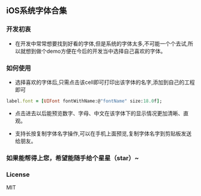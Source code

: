 ## iOS系统字体合集


### 开发初衷
- 在开发中常常想要找到好看的字体,但是系统的字体太多,不可能一个个去试,所以就想到做个demo方便在今后的开发当中选择自己喜欢的字体。

### 如何使用
- 选择喜欢的字体后,只需点击该cell即可打印出该字体的名字,添加到自己的工程即可
``` ruby
label.font = [UIFont fontWithName:@"fontName" size:18.0f];
```
- 点击进去以后能预览数字、字母、中文在该字体下的显示情况更加清晰、直观。

- 支持长按复制字体名字操作,可以在手机上面预览,复制字体名字到剪贴板发送给朋友。

### 如果能帮得上您，希望能随手给个星星（star）~

### License
MIT
